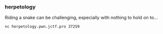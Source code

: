 ### herpetology

Riding a snake can be challenging, especially with nothing to hold on to...

```
nc herpetology.pwn.jctf.pro 37259
```

